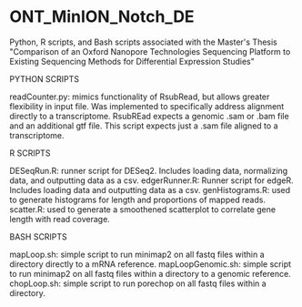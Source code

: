 # ONT_MinION_Notch_DE
Python, R scripts, and Bash scripts associated with the Master's Thesis "Comparison of an Oxford Nanopore Technologies Sequencing Platform to Existing Sequencing Methods for Differential Expression Studies"


PYTHON SCRIPTS

readCounter.py: mimics functionality of RsubRead, but allows greater flexibility in input file. Was implemented to specifically address alignment directly to a transcriptome. RsubREad expects a genomic .sam or .bam file and an additional gtf file. This script expects just a .sam file aligned to a transcriptome.

R SCRIPTS

DESeqRun.R: runner script for DESeq2. Includes loading data, normalizing data, and outputting data as a csv. 
edgerRunner.R: Runner script for edgeR. Includes loading data and outputting data as a csv. 
genHistograms.R: used to generate histograms for length and proportions of mapped reads.
scatter.R: used to generate a smoothened scatterplot to correlate gene length with read coverage.

BASH SCRIPTS

mapLoop.sh: simple script to run minimap2 on all fastq files within a directory directly to a mRNA reference. 
mapLoopGenomic.sh: simple script to run minimap2 on all fastq files within a directory to a genomic reference. 
chopLoop.sh: simple script to run  porechop on all fastq files within a directory.

